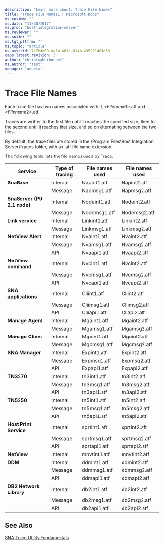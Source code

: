 ```yaml
---
description: "Learn more about: Trace File Names"
title: "Trace File Names1 | Microsoft Docs"
ms.custom: ""
ms.date: "11/30/2017"
ms.prod: "host-integration-server"
ms.reviewer: ""
ms.suite: ""
ms.tgt_pltfrm: ""
ms.topic: "article"
ms.assetid: 7c7bda50-aa14-461c-814b-43529140de38
caps.latest.revision: 3
author: "christopherhouser"
ms.author: "test"
manager: "anneta"
---
```

# Trace File Names
Each trace file has two names associated with it, \<*Filename*1>.atf and \<*Filename*2>.atf.  
  
 Traces are written to the first file until it reaches the specified size, then to the second until it reaches that size, and so on alternating between the two files.  
  
 By default, the trace files are stored in the \Program Files\Host Integration Server\Traces folder, with an .atf file name extension.  
  
 The following table lists the file names used by Trace:  
  
|Service|Type of tracing|File names used|File names used|  
|-------------|---------------------|---------------------|---------------------|  
|**SnaBase**|Internal|Napint1.atf|Napint2.atf|  
||Message|Napmsg1.atf|Napmsg2.atf|  
|**SnaServer (PU 2.1 node)**|Internal|Nodeint1.atf|Nodeint2.atf|  
||Message|Nodemsg1.atf|Nodemsg2.atf|  
|**Link service**|Internal|Linkint1.atf|Linkint2.atf|  
||Message|Linkmsg1.atf|Linkmsg2.atf|  
|**NetView Alert**|Internal|Nvaint1.atf|Nvaint2.atf|  
||Message|Nvamsg1.atf|Nvamsg2.atf|  
||API|Nvaapi1.atf|Nvaapi2.atf|  
|**NetView command**|Internal|Nvcint1.atf|Nvcint2.atf|  
||Message|Nvcmsg1.atf|Nvcmsg2.atf|  
||API|Nvcapi1.atf|Nvcapi2.atf|  
|**SNA applications**|Internal|Cliint1.atf|Cliint2.atf|  
||Message|Cliimsg1.atf|Cliimsg2.atf|  
||API|Cliiapi1.atf|Cliapi2.atf|  
|**Manage Agent**|Internal|Mgaint1.atf|Mgaint2.atf|  
||Message|Mgamsg1.atf|Mgamsg2.atf|  
|**Manage Client**|Internal|Mgcint1.atf|Mgcint2.atf|  
||Message|Mgcmsg1.atf|Mgcmsg2.atf|  
|**SNA Manager**|Internal|Expint1.atf|Expint2.atf|  
||Message|Expmsg1.atf|Expmsg2.atf|  
||API|Expapi1.atf|Expapi2.atf|  
|**TN3270**|Internal|tn3int1.atf|tn3int2.atf|  
||Message|tn3msg1.atf|tn3msg2.atf|  
||API|tn3api1.atf|tn3api2.atf|  
|**TN5250**|Internal|tn5int1.atf|tn5int2.atf|  
||Message|tn5msg1.atf|tn5msg2.atf|  
||API|tn5api1.atf|tn5api2.atf|  
|**Host Print Service**|Internal|sprtint1.aft|sprtint2.aft|  
||Message|sprtmsg1.atf|sprtmsg2.atf|  
||API|sprtapi1.atf|sprtapi2.atf|  
|**NetView**|Internal|mnvtint1.atf|mnvtint2.atf|  
|**DDM**|Internal|ddmint1.atf|ddmint2.atf|  
||Message|ddmmsg1.atf|ddmmsg2.atf|  
||API|ddmapi1.atf|ddmapi2.atf|  
|**DB2 Network Library**|Internal|db2int1.atf|db2int2.atf|  
||Message|db2msg1.atf|db2msg2.atf|  
||API|db2api1.atf|db2api2.atf|  
  
## See Also  
 [SNA Trace Utility Fundamentals](../core/sna-trace-utility-fundamentals1.md)
